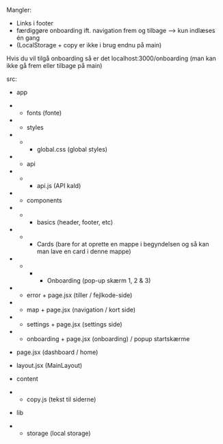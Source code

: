 Mangler: 

- Links i footer 
- færdiggøre onboarding ift. navigation frem og tilbage --> kun indlæses én gang 
- (LocalStorage + copy er ikke i brug endnu på main)

Hvis du vil tilgå onboarding så er det localhost:3000/onboarding (man kan ikke gå frem eller tilbage på main)




src: 
- app 
- - fonts (fonte)
- - styles 
- - - global.css (global styles)
- - api
- - - api.js (API kald)
- - components 
- - - basics (header, footer, etc)
- - - Cards (bare for at oprette en mappe i begyndelsen og så kan man lave en card i denne mappe)
- - - - Onboarding (pop-up skærm 1, 2 & 3)
- - error + page.jsx (tiller / fejlkode-side)
- - map + page.jsx (navigation / kort side)
- - settings + page.jsx (settings side)
- - onboarding + page.jsx (onboarding) / popup startskærme 
- page.jsx (dashboard / home)
- layout.jsx (MainLayout)
- content
- - copy.js (tekst til siderne)

- lib 
- - storage (local storage)
